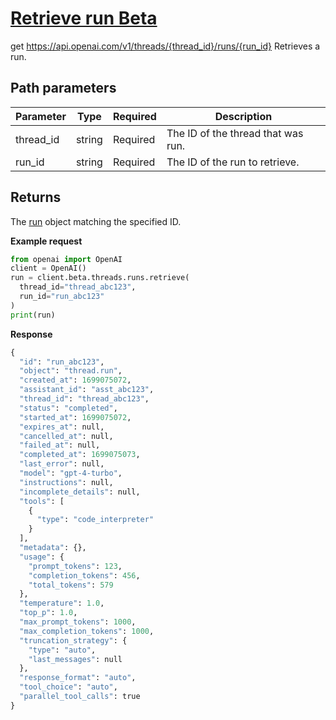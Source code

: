 # [Retrieve run Beta](/docs/api-reference/runs/getRun)
get https://api.openai.com/v1/threads/{thread_id}/runs/{run_id} 
Retrieves a run. 
## Path parameters 
| Parameter | Type   | Required | Description|
| --- | --- | --- | --- |
| thread_id | string | Required | The ID of the                   thread that was run.| 
| run_id | string | Required | The ID of the run to retrieve.| 
## Returns 
The [run](/docs/api-reference/runs/object) object
                matching the specified ID. 

**Example request**
```python
from openai import OpenAI
client = OpenAI()
run = client.beta.threads.runs.retrieve(
  thread_id="thread_abc123",
  run_id="run_abc123"
)
print(run)
```

**Response**
```python
{
  "id": "run_abc123",
  "object": "thread.run",
  "created_at": 1699075072,
  "assistant_id": "asst_abc123",
  "thread_id": "thread_abc123",
  "status": "completed",
  "started_at": 1699075072,
  "expires_at": null,
  "cancelled_at": null,
  "failed_at": null,
  "completed_at": 1699075073,
  "last_error": null,
  "model": "gpt-4-turbo",
  "instructions": null,
  "incomplete_details": null,
  "tools": [
    {
      "type": "code_interpreter"
    }
  ],
  "metadata": {},
  "usage": {
    "prompt_tokens": 123,
    "completion_tokens": 456,
    "total_tokens": 579
  },
  "temperature": 1.0,
  "top_p": 1.0,
  "max_prompt_tokens": 1000,
  "max_completion_tokens": 1000,
  "truncation_strategy": {
    "type": "auto",
    "last_messages": null
  },
  "response_format": "auto",
  "tool_choice": "auto",
  "parallel_tool_calls": true
}
```
